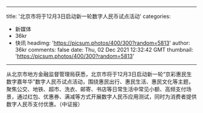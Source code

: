 
---
title: '北京市将于12月3日启动新一轮数字人民币试点活动'
categories: 
 - 新媒体
 - 36kr
 - 快讯
headimg: 'https://picsum.photos/400/300?random=5813'
author: 36kr
comments: false
date: Thu, 02 Dec 2021 12:32:42 GMT
thumbnail: 'https://picsum.photos/400/300?random=5813'
---

<div>   
从北京市地方金融监督管理局获悉，北京市将于12月3日启动新一轮“京彩惠民生 数字嘉年华”数字人民币试点活动，围绕惠民出行、惠民生活、惠民文化等主题，聚焦公交、地铁、超市、洗衣、邮寄、书店等日常生活中常见小额、高频支付场景，通过红包、优惠券、满减等方式开展数字人民币应用测试，同时为消费者提供数字人民币支付优惠。（中证报）  
</div>
            